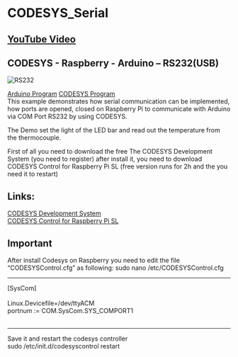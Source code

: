 # CODESYS_Serial
## [YouTube Video](https://youtu.be/AeyhBszlmOY)
## CODESYS - Raspberry - Arduino – RS232(USB)

![RS232](https://user-images.githubusercontent.com/36192933/38459693-6970b904-3aad-11e8-9068-33f613c36dde.jpg)

[Arduino Program](https://github.com/Pi4IoT/CODESYS_Serial/blob/master/Example_SPS.ino)
[CODESYS Program](https://github.com/Pi4IoT/CODESYS_Serial/blob/master/Pi_Serial_FB_10.project)
<br />
This example demonstrates how serial communication can be implemented, how ports are opened, 
closed on Raspberry Pi to communicate with Arduino via COM Port RS232 by using CODESYS.

The Demo set the light of the LED bar and read out the temperature from the thermocouple.

First of all you need to download the free The CODESYS Development System (you need to register) after install it, 
you need to download CODESYS Control for Raspberry Pi SL (free version  runs for 2h and the you need it to restart)

## Links:
[CODESYS Development System ](https://store.codesys.com/codesys-23.html)<br />
[CODESYS Control for Raspberry Pi SL](https://store.codesys.com/codesys-control-for-raspberry-pi-sl.html?___store=en)

## Important
After install Codesys on Raspberry you need to edit the file “CODESYSControl.cfg” as following:
sudo nano /etc/CODESYSControl.cfg 
<hr>
[SysCom]<br />
<br />
Linux.Devicefile=/dev/ttyACM <br />
portnum := COM.SysCom.SYS_COMPORT1<br />
<br />
<hr>
Save it and restart the codesys controller <br />
sudo /etc/init.d/codesyscontrol restart<br />
